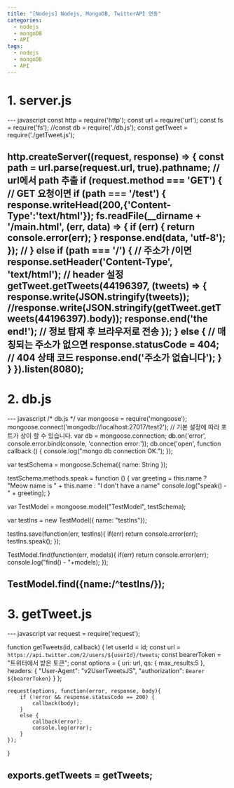```yaml
---
title: "[Nodejs] Nodejs, MongoDB, TwitterAPI 연동"
categories: 
  - nodejs
  - mongoDB
  - API
tags:
  - nodejs
  - mongoDB
  - API
---
```


# 1. server.js
--- javascript
const http = require('http');
const url = require('url');
const fs = require('fs');
//const db = require('./db.js');
const getTweet = require('./getTweet.js');

http.createServer((request, response) => {
  const path = url.parse(request.url, true).pathname; // url에서 path 추출
  if (request.method === 'GET') { // GET 요청이면
    if (path === '/test') {
      response.writeHead(200,{'Content-Type':'text/html'});
      fs.readFile(__dirname + '/main.html', (err, data) => {
        if (err) {
          return console.error(err);
        }
        response.end(data, 'utf-8');
      });
      //
    } else if (path === '/') { // 주소가 /이면
      response.setHeader('Content-Type', 'text/html'); // header 설정
      getTweet.getTweets(44196397, (tweets) => {
        response.write(JSON.stringify(tweets));
        //response.write(JSON.stringify(getTweet.getTweets(44196397).body));
        response.end('the end!'); // 정보 탑재 후 브라우저로 전송
      });
    } else { // 매칭되는 주소가 없으면
      response.statusCode = 404; // 404 상태 코드
      response.end('주소가 없습니다');
    }
  }
}).listen(8080);
---


# 2. db.js
--- javascript
/* db.js */
var mongoose = require('mongoose');
mongoose.connect('mongodb://localhost:27017/test2'); // 기본 설정에 따라 포트가 상이 할 수 있습니다.
var db = mongoose.connection;
db.on('error', console.error.bind(console, 'connection error:'));
db.once('open', function callback () {
	console.log("mongo db connection OK.");
});

var testSchema = mongoose.Schema({
	name: String
});

testSchema.methods.speak = function () {
	var greeting = this.name
	? "Meow name is " + this.name
	: "I don't have a name"
	console.log("speak() - " + greeting);
}

var TestModel = mongoose.model("TestModel", testSchema);

var testIns = new TestModel({ name: "testIns"});

testIns.save(function(err, testIns){
	if(err) return console.error(err);
	testIns.speak();
});

TestModel.find(function(err, models){
	if(err) return console.error(err);
	console.log("find() - "+models);
});

TestModel.find({name:/^testIns/});
---

# 3. getTweet.js
--- javascript
var request = require('request');

function getTweets(id, callback) {
    let userId = id;
    const url = `https://api.twitter.com/2/users/${userId}/tweets`;
    const bearerToken = "트위터에서 받은 토큰";
    const options = {
        uri: url,
        qs: {
            max_results:5
        },
        headers: {
            "User-Agent": "v2UserTweetsJS",
            "authorization": `Bearer ${bearerToken}`
        }
    };

    request(options, function(error, response, body){
        if (!error && response.statusCode == 200) {
            callback(body);
        }
        else {
            callback(error);
            console.log(error);
        }
    });

}

exports.getTweets = getTweets;
---

